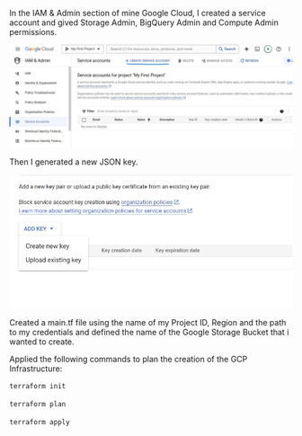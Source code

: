 In the IAM & Admin section of mine Google Cloud, I created a service account and gived Storage Admin, BigQuery Admin and Compute Admin permissions.


![](https://github.com/antfneves/spotify_top_songs_project/blob/main/Terraform/create_service_account.jpg?raw=true)


Then I generated a new JSON key.


![](https://github.com/antfneves/spotify_top_songs_project/blob/main/Terraform/create_new_key.jpg?raw=true)


Created a main.tf file using the name of my Project ID, Region and the path to my credentials and defined the name of the Google Storage Bucket that i wanted to create.   

Applied the following commands to plan the creation of the GCP Infrastructure:
```
terraform init

terraform plan

terraform apply

```
